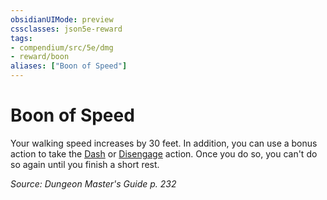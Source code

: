 ```yaml
---
obsidianUIMode: preview
cssclasses: json5e-reward
tags:
- compendium/src/5e/dmg
- reward/boon
aliases: ["Boon of Speed"]
---
```

# Boon of Speed

Your walking speed increases by 30 feet. In addition, you can use a bonus action to take the [Dash](5E2014官方资源/规则/actions.md#Dash) or [Disengage](5E2014官方资源/规则/actions.md#Disengage) action. Once you do so, you can't do so again until you finish a short rest.

*Source: Dungeon Master's Guide p. 232*